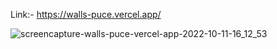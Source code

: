Link:- https://walls-puce.vercel.app/

![screencapture-walls-puce-vercel-app-2022-10-11-16_12_53](https://user-images.githubusercontent.com/60726609/195069820-0b30d1f9-217b-4a93-9c2e-c444791d942c.png)
